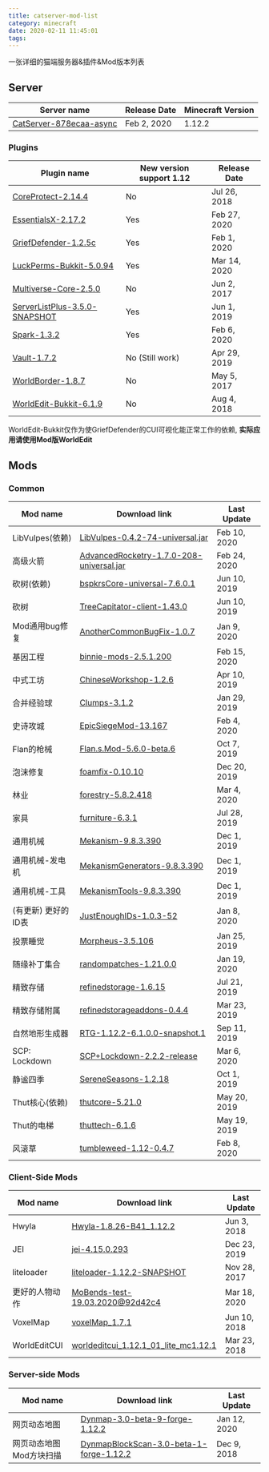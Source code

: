 ```yaml
---
title: catserver-mod-list
category: minecraft
date: 2020-02-11 11:45:01
tags:
---
```


一张详细的猫端服务器&插件&Mod版本列表

<!-- more -->

## Server

| Server name | Release Date | Minecraft Version |
| ----------- | ------------ | ----------------- |
| [CatServer-878ecaa-async](https://github.com/Luohuayu/CatServer/releases) | Feb 2, 2020 | 1.12.2 |

### Plugins

| Plugin name | New version support 1.12 | Release Date |
| ----------- | ------------------- | ----------- |
| [CoreProtect-2.14.4](https://www.spigotmc.org/resources/coreprotect.8631/) | No | Jul 26, 2018 |
| [EssentialsX-2.17.2](https://www.spigotmc.org/resources/essentialsx.9089/) | Yes | Feb 27, 2020 |
| [GriefDefender-1.2.5c](https://www.spigotmc.org/resources/griefdefender.68900/) | Yes | Feb 1, 2020 |
| [LuckPerms-Bukkit-5.0.94](https://ci.lucko.me/view/LuckPerms/job/LuckPerms/) | Yes | Mar 14, 2020 |
| [Multiverse-Core-2.5.0](https://dev.bukkit.org/projects/multiverse-core/) | No | Jun 2, 2017 |
| [ServerListPlus-3.5.0-SNAPSHOT](https://ci.codemc.io/job/Minecrell/job/ServerListPlus/) | Yes | Jun 1, 2019 |
| [Spark-1.3.2](https://www.spigotmc.org/resources/spark.57242/) | Yes | Feb 6, 2020 |
| [Vault-1.7.2](https://www.spigotmc.org/resources/vault.34315/) | No (Still work) | Apr 29, 2019 |
| [WorldBorder-1.8.7](https://dev.bukkit.org/projects/worldborder/) | No | May 5, 2017 |
| [WorldEdit-Bukkit-6.1.9](https://dev.bukkit.org/projects/worldedit/) | No | Aug 4, 2018 |

WorldEdit-Bukkit仅作为使GriefDefender的CUI可视化能正常工作的依赖,
**实际应用请使用Mod版WorldEdit**

## Mods

### Common

| Mod name | Download link | Last Update |
| -------- | ------------- | ---------- |
| LibVulpes(依赖) | [LibVulpes-0.4.2-74-universal.jar](https://www.curseforge.com/minecraft/mc-mods/libvulpes/files/all?filter-game-version=1738749986%3A628) | Feb 10, 2020 |
| 高级火箭 | [AdvancedRocketry-1.7.0-208-universal.jar](https://www.curseforge.com/minecraft/mc-mods/advanced-rocketry/files/all?filter-game-version=1738749986%3A628) | Feb 24, 2020 |
| 砍树(依赖) | [bspkrsCore-universal-7.6.0.1](https://www.curseforge.com/minecraft/mc-mods/bspkrscore-updated/files/all) | Jun 10, 2019 |
| 砍树 | [TreeCapitator-client-1.43.0](https://www.curseforge.com/minecraft/mc-mods/treecapitator-updated/files/all) | Jun 10, 2019 |
| Mod通用bug修复 | [AnotherCommonBugFix-1.0.7](https://www.mcbbs.net/thread-857865-1-1.html) | Jan 9, 2020 |
| 基因工程 | [binnie-mods-2.5.1.200](https://www.curseforge.com/minecraft/mc-mods/binnies-mods/files/all) | Feb 15, 2020 |
| 中式工坊 | [ChineseWorkshop-1.2.6](https://www.curseforge.com/minecraft/mc-mods/chineseworkshop/files/all?filter-game-version=1738749986%3A628) | Apr 10, 2019 |
| 合并经验球 | [Clumps-3.1.2](https://www.curseforge.com/minecraft/mc-mods/clumps/files/all?filter-game-version=1738749986%3A628) | Jan 29, 2019 |
| 史诗攻城 | [EpicSiegeMod-13.167](https://www.curseforge.com/minecraft/mc-mods/epic-siege-mod/files/all) | Feb 4, 2020 |
| Flan的枪械 | [Flan.s.Mod-5.6.0-beta.6](https://github.com/FlansMods/FlansMod/releases) | Oct 7, 2019 |
| 泡沫修复 | [foamfix-0.10.10](https://www.curseforge.com/minecraft/mc-mods/foamfix-optimization-mod/files/all?filter-game-version=1738749986%3A628) | Dec 20, 2019 |
| 林业 | [forestry-5.8.2.418](https://www.curseforge.com/minecraft/mc-mods/forestry/files/all) | Mar 4, 2020 |
| 家具 | [furniture-6.3.1](https://www.curseforge.com/minecraft/mc-mods/mrcrayfish-furniture-mod/files/all?filter-game-version=1738749986%3A628) | Jul 28, 2019 |
| 通用机械 | [Mekanism-9.8.3.390](https://www.curseforge.com/minecraft/mc-mods/mekanism/files/all?filter-game-version=1738749986%3A628) | Dec 1, 2019 |
| 通用机械-发电机 | [MekanismGenerators-9.8.3.390](https://www.curseforge.com/minecraft/mc-mods/mekanism-generators/files) | Dec 1, 2019 |
| 通用机械-工具 | [MekanismTools-9.8.3.390](https://www.curseforge.com/minecraft/mc-mods/mekanism-tools/files) | Dec 1, 2019 |
| (有更新) 更好的ID表 | [JustEnoughIDs-1.0.3-52](https://github.com/DimensionalDevelopment/JustEnoughIDs/releases) | Jan 8, 2020 |
| 投票睡觉 | [Morpheus-3.5.106](https://www.curseforge.com/minecraft/mc-mods/morpheus/files/all?filter-game-version=1738749986%3A628) | Jan 25, 2019 |
| 随缘补丁集合 | [randompatches-1.21.0.0](https://www.curseforge.com/minecraft/mc-mods/randompatches/files/all?filter-game-version=1738749986%3A628) | Jan 19, 2020 |
| 精致存储 | [refinedstorage-1.6.15](https://www.curseforge.com/minecraft/mc-mods/refined-storage/files/all?filter-game-version=1738749986%3A628) | Jul 21, 2019 |
| 精致存储附属 | [refinedstorageaddons-0.4.4](https://www.curseforge.com/minecraft/mc-mods/refined-storage-addons/files/all?filter-game-version=1738749986%3A628) | Mar 23, 2019 |
| 自然地形生成器 | [RTG-1.12.2-6.1.0.0-snapshot.1](https://www.curseforge.com/minecraft/mc-mods/realistic-terrain-generation/files/all) | Sep 11, 2019 |
| SCP: Lockdown | [SCP+Lockdown-2.2.2-release](https://www.curseforge.com/minecraft/mc-mods/scp-lockdown/files/all) | Mar 6, 2020 |
| 静谧四季 | [SereneSeasons-1.2.18](https://www.curseforge.com/minecraft/mc-mods/serene-seasons/files/all?filter-game-version=1738749986%3A628) | Oct 1, 2019 |
| Thut核心(依赖) | [thutcore-5.21.0](https://www.curseforge.com/minecraft/mc-mods/thutcore/files/all?filter-game-version=1738749986%3A628) | May 20, 2019 |
| Thut的电梯 | [thuttech-6.1.6](https://www.curseforge.com/minecraft/mc-mods/thuts-elevators/files/all?filter-game-version=1738749986%3A628) | May 19, 2019 |
| 风滚草 | [tumbleweed-1.12-0.4.7](https://www.curseforge.com/minecraft/mc-mods/tumbleweed/files/all?filter-game-version=1738749986%3A628) | Feb 8, 2020 |


### Client-Side Mods

| Mod name | Download link | Last Update |
| -------- | ------------- | ---------- |
| Hwyla | [Hwyla-1.8.26-B41_1.12.2](https://www.curseforge.com/minecraft/mc-mods/hwyla/files/all?filter-game-version=1738749986%3A628) | Jun 3, 2018 |
| JEI | [jei-4.15.0.293](https://www.curseforge.com/minecraft/mc-mods/jei/files/all?filter-game-version=1738749986%3A628) | Dec 23, 2019 |
| liteloader | [liteloader-1.12.2-SNAPSHOT](http://jenkins.liteloader.com/view/1.12.2/job/LiteLoader%201.12.2/) | Nov 28, 2017 |
| 更好的人物动作 | [MoBends-test-19.03.2020@92d42c4](https://github.com/mobends/MoBends/tree/master-1.12.2) | Mar 18, 2020 |
| VoxelMap | [voxelMap_1.7.1](https://www.curseforge.com/minecraft/mc-mods/voxelmap/files/all?filter-game-version=1738749986%3A628) | Jun 10, 2018 |
| WorldEditCUI | [worldeditcui_1.12.1_01_lite_mc1.12.1](https://www.curseforge.com/minecraft/mc-mods/worldeditcui/files/all?filter-game-version=1738749986%3A628) | Mar 23, 2018 |

### Server-side Mods

| Mod name | Download link | Last Update |
| -------- | ------------- | ---------- |
| 网页动态地图 | [Dynmap-3.0-beta-9-forge-1.12.2](http://mikeprimm.com/dynmap/builds/dynmap/) | Jan 12, 2020 |
| 网页动态地图Mod方块扫描 | [DynmapBlockScan-3.0-beta-1-forge-1.12.2](http://mikeprimm.com/dynmap/builds/DynmapBlockScan/) | Dec 9, 2018 |